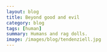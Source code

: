 ```yaml
---
layout: blog
title: Beyond good and evil
category: blog
tags: [human]  
summary: Humans and rag dolls.
image: /images/blog/tendenziell.jpg
---
```

